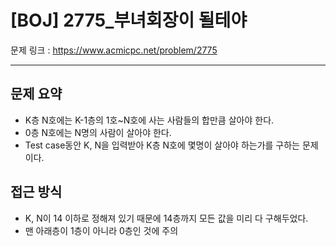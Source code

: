 # [BOJ] 2775_부녀회장이 될테야

문제 링크 : https://www.acmicpc.net/problem/2775

-------------
## 문제 요약
  - K층 N호에는 K-1층의 1호~N호에 사는 사람들의 합만큼 살아야 한다.
  - 0층 N호에는 N명의 사람이 살아야 한다.
  - Test case동안 K, N을 입력받아 K층 N호에 몇명이 살아야 하는가를 구하는 문제이다.

## 접근 방식
  - K, N이 14 이하로 정해져 있기 때문에 14층까지 모든 값을 미리 다 구해두었다.
  - 맨 아래층이 1층이 아니라 0층인 것에 주의
